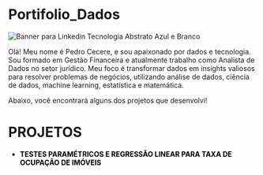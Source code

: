 # Portifolio_Dados

![Banner para Linkedin Tecnologia Abstrato Azul e Branco](https://github.com/user-attachments/assets/fd0d199e-94a1-413c-8592-e96a7f0256f1)

Olá! Meu nome é Pedro Cecere, e sou apaixonado por dados e tecnologia. Sou formado em Gestão Financeira e atualmente trabalho como Analista de Dados no setor jurídico. Meu foco é transformar dados em insights valiosos para resolver problemas de negócios, utilizando análise de dados, ciência de dados, machine learning, estatística e matemática.

Abaixo, você encontrará alguns dos projetos que desenvolvi!

# PROJETOS 

- <a href="https://github.com/pedrocecere/Portifolio_Regressao_Linear_Testes_Parametricos.git" style="text-decoration:none; color:black;">
    <strong>TESTES PARAMÉTRICOS E REGRESSÃO LINEAR PARA TAXA DE OCUPAÇÃO DE IMÓVEIS</strong> 
    <span style="visibility:hidden;">🔗</span>
  </a>  

<style>
a:hover span {
    visibility: visible;
}
</style>




